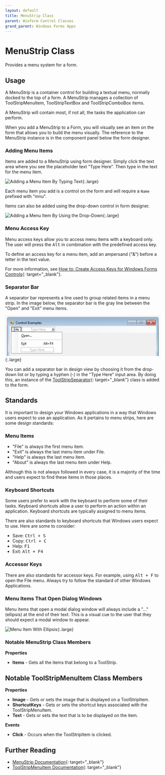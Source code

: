 ```yaml
---
layout: default
title: MenuStrip Class
parent: Winform Control Classes
grand_parent: Windows Forms Apps
---
```


# MenuStrip Class

Provides a menu system for a form.

## Usage

A MenuStrip is a container control for building a textual menu, normally docked to the top of a form. A MenuStrip manages a collection of ToolStripMenuItem, ToolStripTextBox and ToolStripComboBox items.

A MenuStrip will contain most, if not all, the tasks the application can perform.

When you add a MenuStrip to a Form, you will visually see an item on the form that allows you to build the menu visually. The reference to the MenuStrip instance is in the component panel below the form designer.

### Adding Menu Items

Items are added to a MenuStrip using form designer. Simply click the text area where you see the placeholder text "Type Here". Then type in the text for the menu item.

![Adding a Menu Item By Typing Text](../images/menustrip-type-here.png){:.large}

Each menu item you add is a control on the form and will require a `Name` prefixed with "mnu".

Items can also be added using the drop-down control in form designer.

![Adding a Menu Item By Using the Drop-Down](../images/menustrip-add-dropdown.png){:.large}

### Menu Access Key

Menu access keys allow you to access menu items with a keyboard only. The user will press the <kbd>Alt</kbd> in combination with the predefined access key.

To define an access key for a menu item, add an ampersand ("&") before a letter in the text value.

For more information, see [How to: Create Access Keys for Windows Forms Controls](https://docs.microsoft.com/en-us/dotnet/framework/winforms/controls/how-to-create-access-keys-for-windows-forms-controls){: target="_blank"}.

### Separator Bar

A separator bar represents a line used to group related items in a menu strip.  In the image below, the separator bar is the gray line between the "Open" and "Exit" menu items.

![Menu Item With Ellipsis](images/menustrip-item-ellipsis.png){:.large}

You can add a separator bar in design view by choosing it from the drop-down list or by typing a hyphen (-) in the "Type Here" input area.  By doing this, an instance of the [ToolStripSeparator](https://docs.microsoft.com/en-us/dotnet/api/system.windows.forms.toolstripseparator){: target="_blank"} class is added to the form.

## Standards

It is important to design your Windows applications in a way that Windows users expect to use an application. As it pertains to menu strips, here are some design standards:

### Menu Items

*   "File" is always the first menu item.
*   "Exit" is always the last menu item under File.
*   "Help" is always the last menu item.
*   "About" is always the last menu item under Help.

Although this is not always followed in every case, it is a majority of the time and users expect to find these items in those places.

### Keyboard Shortcuts

Some users prefer to work with the keyboard to perform some of their tasks. Keyboard shortcuts allow a user to perform an action within an application. Keyboard shortcuts are typically assigned to menu items.

There are also standards to keyboard shortcuts that Windows users expect to use. Here are some to consider:

*   Save: <kbd>Ctrl + S</kbd>
*   Copy: <kbd>Ctrl + C</kbd>
*   Help: <kbd>F1</kbd>
*   Exit: <kbd>Alt + F4</kbd>

### Accessor Keys

There are also standards for accessor keys. For example, using <kbd>Alt + F</kbd> to open the File menu. Always try to follow the standard of other Windows Applications.

### Menu Items That Open Dialog Windows

Menu items that open a modal dialog window will always include a "..." (ellipsis) at the end of their text. This is a visual cue to the user that they should expect a modal window to appear.

![Menu Item With Ellipsis](../images/menustrip-item-ellipsis.png){:.large}

### Notable MenuStrip Class Members

**Properties**

*   **Items** - Gets all the items that belong to a ToolStrip.

## Notable ToolStripMenuItem Class Members

**Properties**

*   **Image** - Gets or sets the image that is displayed on a ToolStripItem.
*   **ShortcutKeys** - Gets or sets the shortcut keys associated with the ToolStripMenuItem.
*   **Text** - Gets or sets the text that is to be displayed on the item.
 
**Events**

*   **Click** - Occurs when the ToolStripItem is clicked.

## Further Reading

- [MenuStrip Documentation](https://docs.microsoft.com/en-us/dotnet/api/system.windows.forms.menustrip){: target="_blank"}
- [ToolStripMenuItem Documentation](https://docs.microsoft.com/en-us/dotnet/api/system.windows.forms.toolstripmenuitem){: target="_blank"}